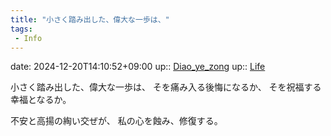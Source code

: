 ```yaml
---
title: "小さく踏み出した、偉大な一歩は、"
tags:
 - Info
---
```


date: 2024-12-20T14:10:52+09:00
up:: [Diao_ye_zong](../Bar/Novel/Touhou_Project/Diao_ye_zong.md)
up:: [Life](../Bar/Novel/Chaos/Life.md)

小さく踏み出した、偉大な一歩は、
そを痛み入る後悔になるか、
そを祝福する幸福となるか。

不安と高揚の綯い交ぜが、
私の心を蝕み、修復する。

